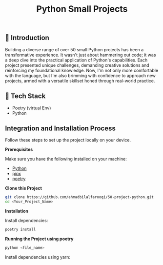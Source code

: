 <div align="center">
<h1><b>Python Small Projects </b></h1>
</div>

<br/>

## <a name="introduction">🤖 Introduction</a>

Building a diverse range of over 50 small Python projects has been a transformative experience. It wasn't just about hammering out code; it was a deep dive into the practical application of Python's capabilities. Each project presented unique challenges, demanding creative solutions and reinforcing my foundational knowledge. Now, I'm not only more comfortable with the language, but I'm also brimming with confidence to approach new projects, armed with a versatile skillset honed through real-world practice.


## <a name="tech-stack">🔅 Tech Stack</a>

- Poetry (virtual Env)
- Python

## <a name="quick-start">Integration and Installation Process</a>

Follow these steps to set up the project locally on your device.

**Prerequisites**

Make sure you have the following installed on your machine:

- [Python](https://www.python.org/downloads/)
- [pipx](https://pipx.pypa.io/stable/installation/)
- [poetry](https://python-poetry.org/docs/)

**Clone this Project**

```bash
git clone https://github.com/ahmadbilalfarooqi/50-project-python.git
cd <Your_Project_Name>
```

**Installation**

Install dependencies:

```bash
poetry install
```

**Running the Project using poetry**

```bash
python <file_name>
```

Install dependencies using yarn:


